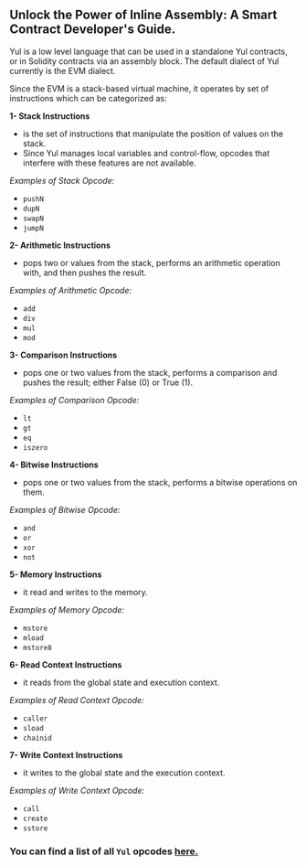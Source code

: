 ## Unlock the Power of Inline Assembly: A Smart Contract Developer's Guide.

Yul is a low level language that can be used in a standalone Yul contracts, or in Solidity contracts via an assembly block. The default dialect of Yul currently is the EVM dialect.

Since the EVM is a stack-based virtual machine, it operates by set of instructions which can be categorized as:

**1- Stack Instructions**

- is the set of instructions that manipulate the position of values on the stack.
- Since Yul manages local variables and control-flow, opcodes that interfere with these features are not available.

*Examples of Stack Opcode:*

- `pushN`   
- `dupN`
- `swapN`
- `jumpN`


**2- Arithmetic Instructions**

- pops two or values from the stack, performs an arithmetic operation with, and then pushes the result.

*Examples of Arithmetic Opcode:*

- `add`
- `div`
- `mul`
- `mod`

**3- Comparison Instructions**

- pops one or two values from the stack, performs a comparison and pushes the result; either False (0) or True (1).

*Examples of Comparison Opcode:*
- `lt`
- `gt`
- `eq`
- `iszero`


**4- Bitwise Instructions**

- pops one or two values from the stack, performs a bitwise operations on them.

*Examples of Bitwise Opcode:*
- `and`
- `or`
- `xor`
- `not`

**5- Memory Instructions**

- it read and writes to the memory.

*Examples of Memory Opcode:*
- `mstore`
- `mload`
- `mstore8`


**6- Read Context Instructions**

- it reads from the global state and execution context.

*Examples of Read Context Opcode:*
- `caller`
- `sload`
- `chainid`


**7- Write Context Instructions**

- it writes to the global state and the execution context.

*Examples of Write Context Opcode:*
- `call`
- `create`
- `sstore`

### You can find a list of all `Yul` opcodes [here.](./EVM-Dialect.md)